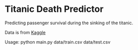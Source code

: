 # Titanic Death Predictor
Predicting passenger survival during the sinking of the titanic.

Data is from [Kaggle](https://www.kaggle.com/c/titanic/data)

Usage: python main.py data/train.csv data/test.csv
